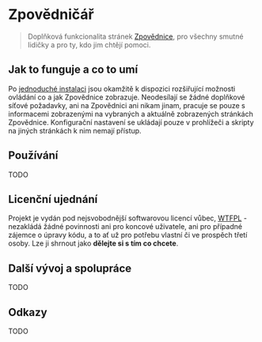 # Zpovědničář

> Doplňková funkcionalita stránek [Zpovědnice](https://www.zpovednice.eu/), pro všechny smutné lidičky a pro
> ty, kdo jim chtějí pomoci.

## Jak to funguje a co to umí

Po [jednoduché instalaci](INSTALL.md) jsou okamžitě k dispozici rozšiřující možnosti ovládání co a jak
Zpovědnice zobrazuje. Neodesílají se žádné doplňkové síťové požadavky, ani na Zpovědnici ani nikam jinam,
pracuje se pouze s informacemi zobrazenými na vybraných a aktuálně zobrazených stránkách Zpovědnice.
Konfigurační nastavení se ukládají pouze v prohlížeči a skripty na jiných stránkách k nim nemají přístup.

## Používání

TODO

## Licenční ujednání

Projekt je vydán pod nejsvobodnější softwarovou licencí vůbec, [WTFPL](http://www.wtfpl.net/) - nezakládá
žádné povinnosti ani pro koncové uživatele, ani pro případné zájemce o úpravy kódu, a to ať už pro potřebu
vlastní či ve prospěch třetí osoby. Lze ji shrnout jako **dělejte si s tím co chcete**.

## Další vývoj a spolupráce

TODO

## Odkazy

TODO
